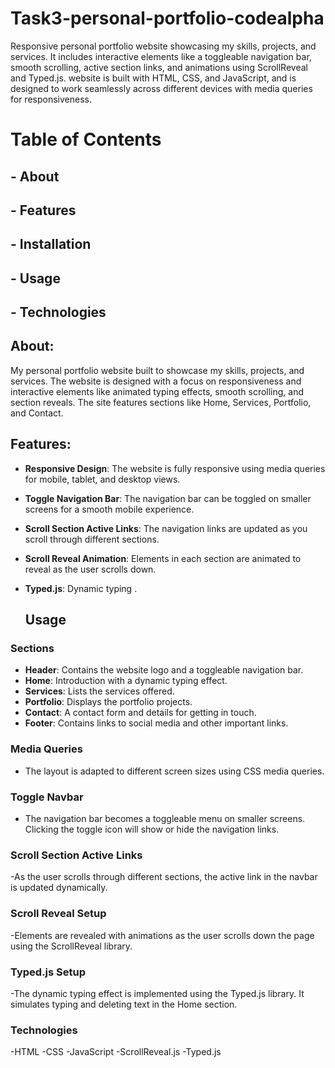 # Task3-personal-portfolio-codealpha
Responsive personal portfolio website showcasing my skills, projects, and services. It includes interactive elements like a toggleable navigation bar, smooth scrolling, active section links, and animations using ScrollReveal and Typed.js. website is built with HTML, CSS, and JavaScript, and is designed to work seamlessly across different devices with media queries for responsiveness.
# Table of Contents
## - About
## - Features
## - Installation
## - Usage
## - Technologies

## About:
My personal portfolio website built to showcase my skills, projects, and services. The website is designed with a focus on responsiveness and interactive elements like animated typing effects, smooth scrolling, and section reveals. The site features sections like Home, Services, Portfolio, and Contact.
## Features:
- **Responsive Design**: The website is fully responsive using media queries for mobile, tablet, and desktop views.
- **Toggle Navigation Bar**: The navigation bar can be toggled on smaller screens for a smooth mobile experience.
- **Scroll Section Active Links**: The navigation links are updated as you scroll through different sections.
- **Scroll Reveal Animation**: Elements in each section are animated to reveal as the user scrolls down.
- **Typed.js**: Dynamic typing .

  ## Usage
### Sections
- **Header**: Contains the website logo and a toggleable navigation bar.
- **Home**: Introduction with a dynamic typing effect.
- **Services**: Lists the services offered.
- **Portfolio**: Displays the portfolio projects.
- **Contact**: A contact form and details for getting in touch.
- **Footer**: Contains links to social media and other important links.
### Media Queries
- The layout is adapted to different screen sizes using CSS media queries.
 ### Toggle Navbar
- The navigation bar becomes a toggleable menu on smaller screens. Clicking the toggle icon will show or hide the navigation links.
### Scroll Section Active Links
-As the user scrolls through different sections, the active link in the navbar is updated dynamically.
### Scroll Reveal Setup
-Elements are revealed with animations as the user scrolls down the page using the ScrollReveal library.
### Typed.js Setup
-The dynamic typing effect is implemented using the Typed.js library. It simulates typing and deleting text in the Home section.
### Technologies
-HTML
-CSS
-JavaScript 
-ScrollReveal.js
-Typed.js


